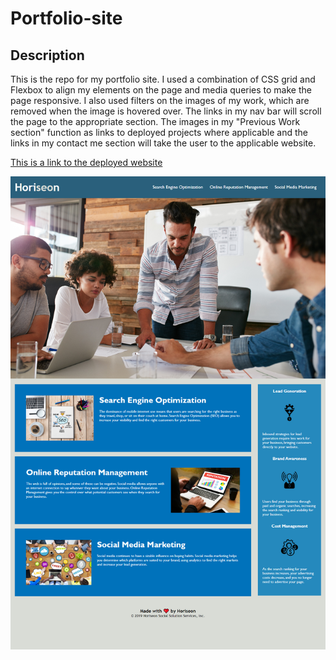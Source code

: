 # Portfolio-site

## Description
This is the repo for my portfolio site. I used a combination of CSS grid and Flexbox to align my elements on the page and media queries to make the page responsive. I also used filters on the images of my work, which are removed when the image is hovered over. The links in my nav bar will scroll the page to the appropriate section. The images in my "Previous Work section" function as links to deployed projects where applicable and the links in my contact me section will take the user to the applicable website.

[This is a link to the deployed website](#)

![Here is a screenshot of the site](/assets/images/Screenshot.png)